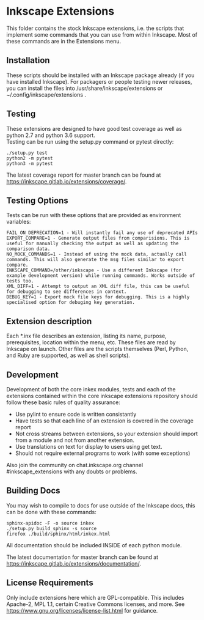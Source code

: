 # Inkscape Extensions

This folder contains the stock Inkscape extensions, i.e. the scripts that
implement some commands that you can use from within Inkscape. Most of
these commands are in the Extensions menu.

## Installation

These scripts should be installed with an Inkscape package already (if you have 
installed Inkscape). For packagers or people testing newer releases, you can 
install the files into /usr/share/inkscape/extensions or 
~/.config/inkscape/extensions .

## Testing

These extensions are designed to have good test coverage as well as python 2.7 
and python 3.6 support.  
Testing can be run using the setup.py command or pytest directly:

    ./setup.py test
    python2 -m pytest
    python3 -m pytest

The latest coverage report for master branch can be found at
https://inkscape.gitlab.io/extensions/coverage/.

## Testing Options

Tests can be run with these options that are provided as environment variables:

    FAIL_ON_DEPRECATION=1 - Will instantly fail any use of deprecated APIs
    EXPORT_COMPARE=1 - Generate output files from comparisions. This is useful for manually checking the output as well as updating the comparison data.
    NO_MOCK_COMMANDS=1 - Instead of using the mock data, actually call commands. This will also generate the msg files similar to export compare.
    INKSCAPE_COMMAND=/other/inkscape - Use a different Inkscape (for example development version) while running commands. Works outside of tests too.
    XML_DIFF=1 - Attempt to output an XML diff file, this can be useful for debugging to see differences in context.
    DEBUG_KEY=1 - Export mock file keys for debugging. This is a highly specialised option for debuging key generation.

## Extension description

Each *.inx file describes an extension, listing its name, purpose,
prerequisites, location within the menu, etc. These files are read by
Inkscape on launch. Other files are the scripts themselves (Perl,
Python, and Ruby are supported, as well as shell scripts).

## Development

Development of both the core inkex modules, tests and each of the extensions
contained within the core inkscape extensions repository should follow these
basic rules of quality assurance:

 * Use pylint to ensure code is written consistantly
 * Have tests so that each line of an extension is covered in the coverage report
 * Not cross streams between extensions, so your extension should import from
   a module and not from another extension.
 * Use translations on text for display to users using get text.
 * Should not require external programs to work (with some exceptions)

Also join the community on chat.inkscape.org channel #inkscape_extensions with any
doubts or problems.

## Building Docs

You may wish to compile to docs for use outside of the Inkscape docs, this can 
be done with these commands:

    sphinx-apidoc -F -o source inkex
    ./setup.py build_sphinx -s source
    firefox ./build/sphinx/html/inkex.html

All documentation should be included INSIDE of each python module.

The latest documentation for master branch can be found at
https://inkscape.gitlab.io/extensions/documentation/.

## License Requirements

Only include extensions here which are GPL-compatible.  This includes
Apache-2, MPL 1.1, certain Creative Commons licenses, and more.  See
https://www.gnu.org/licenses/license-list.html for guidance.
